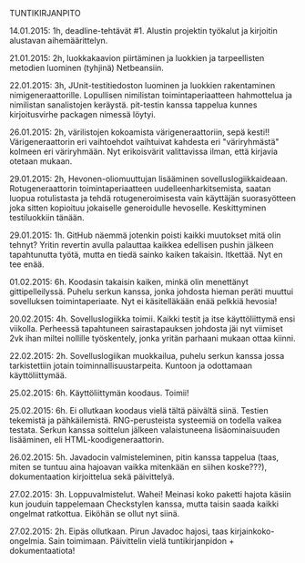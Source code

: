 TUNTIKIRJANPITO

14.01.2015: 1h, deadline-tehtävät #1. Alustin projektin työkalut ja kirjoitin alustavan aihemäärittelyn.

21.01.2015: 2h, luokkakaavion piirtäminen ja luokkien ja tarpeellisten metodien luominen (tyhjinä) Netbeansiin.

22.01.2015: 3h, JUnit-testitiedoston luominen ja luokkien rakentaminen nimigeneraattorille. Lopullisen nimilistan toimintaperiaatteen hahmottelua ja nimilistan sanalistojen keräystä. pit-testin kanssa tappelua kunnes kirjoitusvirhe packagen nimessä löytyi. 

26.01.2015: 2h, värilistojen kokoamista värigeneraattoriin, sepä kesti!! Värigeneraattorin eri vaihtoehdot vaihtuivat kahdesta eri "väriryhmästä" kolmeen eri väriryhmään. Nyt erikoisvärit valittavissa ilman, että kirjavia otetaan mukaan.

29.01.2015: 2h, Hevonen-oliomuuttujan lisääminen sovelluslogiikkaideaan. Rotugeneraattorin toimintaperiaatteen uudelleenharkitsemista, saatan luopua rotulistasta ja tehdä rotugeneroimisesta vain käyttäjän suorasyötteen joka sitten kopioituu jokaiselle generoidulle hevoselle. Keskittyminen testiluokkiin tänään.

29.01.2015: 1h. GitHub näemmä jotenkin poisti kaikki muutokset mitä olin tehnyt? Yritin revertin avulla palauttaa kaikkea edellisen pushin jälkeen tapahtunutta työtä, mutta en tiedä sainko kaiken takaisin. Itkettää. Nyt en tee enää.

01.02.2015: 6h. Koodasin takaisin kaiken, minkä olin menettänyt gittipelleilyssä. Puhelu serkun kanssa, jonka johdosta hieman peräti muuttui sovelluksen toimintaperiaate. Nyt ei käsitelläkään enää pelkkiä hevosia!

20.02.2015: 4h. Sovelluslogiikka toimii. Kaikki testit ja itse käyttöliittymä ensi viikolla. Perheessä tapahtuneen sairastapauksen johdosta jäi nyt viimiset 2vk ihan miltei nollille työskentely, jonka yritän parhaani mukaan ottaa kiinni.

22.02.2015: 2h. Sovelluslogiikan muokkailua, puhelu serkun kanssa jossa tarkistettiin jotain toiminnallisuustarpeita. Kuntoon ja odottamaan käyttöliittymää.

25.02.2015: 6h. Käyttöliittymän koodaus. Toimii!

25.02.2015: 6h. Ei ollutkaan koodaus vielä tältä päivältä siinä. Testien tekemistä ja pähkäilemistä. RNG-perusteista systeemiä on todella vaikea testata. Serkun kanssa soittelun jälkeen valaistuneena lisäominaisuuden lisääminen, eli HTML-koodigeneraattorin.

26.02.2015: 5h. Javadocin valmisteleminen, pitin kanssa tappelua (taas, miten se tuntuu aina hajoavan vaikka mitenkään en siihen koske???), dokumentaation kirjoittelua sekä päivittelyä.

27.02.2015: 3h. Loppuvalmistelut. Wahei! Meinasi koko paketti hajota käsiin kun jouduin tappelemaan Checkstylen kanssa, mutta taisin saada kaikki ongelmat ratkottua. Eiköhän se ollut nyt siinä.

27.02.2015: 2h. Eipäs ollutkaan. Pirun Javadoc hajosi, taas kirjainkoko-ongelmia. Sain toimimaan. Päivittelin vielä tuntikirjanpidon + dokumentaatiota!